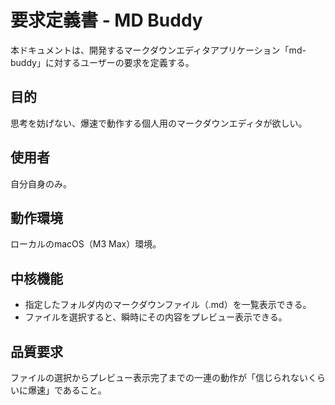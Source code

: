 # 要求定義書 - MD Buddy

本ドキュメントは、開発するマークダウンエディタアプリケーション「md-buddy」に対するユーザーの要求を定義する。

## 目的
思考を妨げない、爆速で動作する個人用のマークダウンエディタが欲しい。

## 使用者
自分自身のみ。

## 動作環境
ローカルのmacOS（M3 Max）環境。

## 中核機能
- 指定したフォルダ内のマークダウンファイル（.md）を一覧表示できる。
- ファイルを選択すると、瞬時にその内容をプレビュー表示できる。

## 品質要求
ファイルの選択からプレビュー表示完了までの一連の動作が「信じられないくらいに爆速」であること。